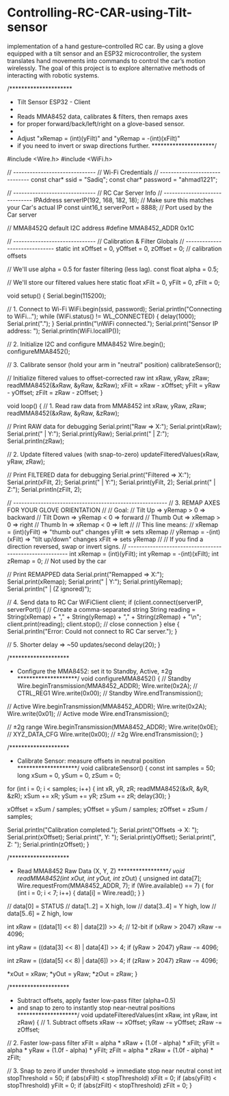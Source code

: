# Controlling-RC-CAR-using-Tilt-sensor
implementation of a hand gesture–controlled RC car. By using a glove equipped with a tilt sensor and an ESP32 microcontroller, the system translates hand movements into commands to control the car’s motion wirelessly. The goal of this project is to explore alternative methods of interacting with robotic systems.

/*********************
 * Tilt Sensor ESP32 - Client
 *
 * Reads MMA8452 data, calibrates & filters, then remaps axes
 * for proper forward/back/left/right on a glove-based sensor.
 *
 * Adjust "xRemap = (int)(yFilt)" and "yRemap = -(int)(xFilt)"
 * if you need to invert or swap directions further.
 *********************/

#include <Wire.h>
#include <WiFi.h>

// ------------------------------
// Wi-Fi Credentials
// ------------------------------
const char* ssid     = "Sadiq";
const char* password = "ahmad1221";

// ------------------------------
// RC Car Server Info
// ------------------------------
IPAddress serverIP(192, 168, 182, 18);  // Make sure this matches your Car's actual IP
const uint16_t serverPort = 8888;       // Port used by the Car server

// MMA8452Q default I2C address
#define MMA8452_ADDR 0x1C

// ------------------------------
// Calibration & Filter Globals
// ------------------------------
static int xOffset = 0, yOffset = 0, zOffset = 0; // calibration offsets

// We'll use alpha = 0.5 for faster filtering (less lag).
const float alpha = 0.5;   

// We'll store our filtered values here
static float xFilt = 0, yFilt = 0, zFilt = 0;

void setup() {
  Serial.begin(115200);

  // 1. Connect to Wi-Fi
  WiFi.begin(ssid, password);
  Serial.println("Connecting to WiFi...");
  while (WiFi.status() != WL_CONNECTED) {
    delay(1000);
    Serial.print(".");
  }
  Serial.println("\nWiFi connected.");
  Serial.print("Sensor IP address: ");
  Serial.println(WiFi.localIP());

  // 2. Initialize I2C and configure MMA8452
  Wire.begin();
  configureMMA8452();

  // 3. Calibrate sensor (hold your arm in "neutral" position)
  calibrateSensor();

  // Initialize filtered values to offset-corrected raw
  int xRaw, yRaw, zRaw;
  readMMA8452(&xRaw, &yRaw, &zRaw);
  xFilt = xRaw - xOffset;
  yFilt = yRaw - yOffset;
  zFilt = zRaw - zOffset;
}

void loop() {
  // 1. Read raw data from MMA8452
  int xRaw, yRaw, zRaw;
  readMMA8452(&xRaw, &yRaw, &zRaw);

  // Print RAW data for debugging
  Serial.print("Raw => X:");
  Serial.print(xRaw);
  Serial.print(" | Y:");
  Serial.print(yRaw);
  Serial.print(" | Z:");
  Serial.println(zRaw);

  // 2. Update filtered values (with snap-to-zero)
  updateFilteredValues(xRaw, yRaw, zRaw);

  // Print FILTERED data for debugging
  Serial.print("Filtered => X:");
  Serial.print(xFilt, 2);
  Serial.print(" | Y:");
  Serial.print(yFilt, 2);
  Serial.print(" | Z:");
  Serial.println(zFilt, 2);

  // --------------------------------------------------------
  // 3. REMAP AXES FOR YOUR GLOVE ORIENTATION
  //
  // Goal:
  //   Tilt Up   => yRemap > 0 => backward
  //   Tilt Down => yRemap < 0 => forward
  //   Thumb Out => xRemap > 0 => right
  //   Thumb In  => xRemap < 0 => left
  //
  // This line means:
  //   xRemap =  (int)(yFilt)  => "thumb out" changes yFilt => sets xRemap
  //   yRemap = -(int)(xFilt)  => "tilt up/down" changes xFilt => sets yRemap
  //
  // If you find a direction reversed, swap or invert signs.
  // --------------------------------------------------------
  int xRemap =  (int)(yFilt);
  int yRemap = -(int)(xFilt);
  int zRemap =  0;  // Not used by the car

  // Print REMAPPED data
  Serial.print("Remapped => X:");
  Serial.print(xRemap);
  Serial.print(" | Y:");
  Serial.print(yRemap);
  Serial.println(" | (Z ignored)");

  // 4. Send data to RC Car
  WiFiClient client;
  if (client.connect(serverIP, serverPort)) {
    // Create a comma-separated string
    String reading = String(xRemap) + "," +
                     String(yRemap) + "," +
                     String(zRemap) + "\n";
    client.print(reading);
    client.stop(); // close connection
  } else {
    Serial.println("Error: Could not connect to RC Car server.");
  }

  // 5. Shorter delay => ~50 updates/second
  delay(20);
}

/********************
 * Configure the MMA8452: set it to Standby, Active, ±2g
 ********************/
void configureMMA8452() {
  // Standby
  Wire.beginTransmission(MMA8452_ADDR);
  Wire.write(0x2A); // CTRL_REG1
  Wire.write(0x00); // Standby
  Wire.endTransmission();

  // Active
  Wire.beginTransmission(MMA8452_ADDR);
  Wire.write(0x2A);
  Wire.write(0x01); // Active mode
  Wire.endTransmission();

  // ±2g range
  Wire.beginTransmission(MMA8452_ADDR);
  Wire.write(0x0E); // XYZ_DATA_CFG
  Wire.write(0x00); // ±2g
  Wire.endTransmission();
}

/********************
 * Calibrate Sensor: measure offsets in neutral position
 ********************/
void calibrateSensor() {
  const int samples = 50;
  long xSum = 0, ySum = 0, zSum = 0;

  for (int i = 0; i < samples; i++) {
    int xR, yR, zR;
    readMMA8452(&xR, &yR, &zR);
    xSum += xR;
    ySum += yR;
    zSum += zR;
    delay(30);
  }

  xOffset = xSum / samples;
  yOffset = ySum / samples;
  zOffset = zSum / samples;

  Serial.println("Calibration completed.");
  Serial.print("Offsets -> X: ");
  Serial.print(xOffset);
  Serial.print(", Y: ");
  Serial.print(yOffset);
  Serial.print(", Z: ");
  Serial.println(zOffset);
}

/********************
 * Read MMA8452 Raw Data (X, Y, Z)
 ********************/
void readMMA8452(int* xOut, int* yOut, int* zOut) {
  unsigned int data[7];
  Wire.requestFrom(MMA8452_ADDR, 7);
  if (Wire.available() == 7) {
    for (int i = 0; i < 7; i++) {
      data[i] = Wire.read();
    }
  }

  // data[0] = STATUS
  // data[1..2] = X high, low
  // data[3..4] = Y high, low
  // data[5..6] = Z high, low

  int xRaw = ((data[1] << 8) | data[2]) >> 4; // 12-bit
  if (xRaw > 2047) xRaw -= 4096;

  int yRaw = ((data[3] << 8) | data[4]) >> 4;
  if (yRaw > 2047) yRaw -= 4096;

  int zRaw = ((data[5] << 8) | data[6]) >> 4;
  if (zRaw > 2047) zRaw -= 4096;

  *xOut = xRaw;
  *yOut = yRaw;
  *zOut = zRaw;
}

/********************
 * Subtract offsets, apply faster low-pass filter (alpha=0.5)
 * and snap to zero to instantly stop near-neutral positions
 ********************/
void updateFilteredValues(int xRaw, int yRaw, int zRaw) {
  // 1. Subtract offsets
  xRaw -= xOffset;
  yRaw -= yOffset;
  zRaw -= zOffset;

  // 2. Faster low-pass filter
  xFilt = alpha * xRaw + (1.0f - alpha) * xFilt;
  yFilt = alpha * yRaw + (1.0f - alpha) * yFilt;
  zFilt = alpha * zRaw + (1.0f - alpha) * zFilt;

  // 3. Snap to zero if under threshold -> immediate stop near neutral
  const int stopThreshold = 50; 
  if (abs(xFilt) < stopThreshold) xFilt = 0;
  if (abs(yFilt) < stopThreshold) yFilt = 0;
  if (abs(zFilt) < stopThreshold) zFilt = 0;
}
